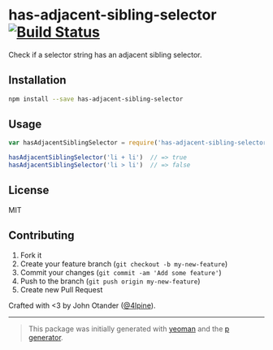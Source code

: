 # has-adjacent-sibling-selector [![Build Status](https://secure.travis-ci.org/cssstats/has-adjacent-sibling-selector.png?branch=master)](https://travis-ci.org/cssstats/has-adjacent-sibling-selector)

Check if a selector string has an adjacent sibling selector.

## Installation

```bash
npm install --save has-adjacent-sibling-selector
```

## Usage

```javascript
var hasAdjacentSiblingSelector = require('has-adjacent-sibling-selector')

hasAdjacentSiblingSelector('li + li')  // => true
hasAdjacentSiblingSelector('li > li')  // => false
```

## License

MIT

## Contributing

1. Fork it
2. Create your feature branch (`git checkout -b my-new-feature`)
3. Commit your changes (`git commit -am 'Add some feature'`)
4. Push to the branch (`git push origin my-new-feature`)
5. Create new Pull Request

Crafted with <3 by John Otander ([@4lpine](https://twitter.com/4lpine)).

***

> This package was initially generated with [yeoman](http://yeoman.io) and the [p generator](https://github.com/johnotander/generator-p.git).
